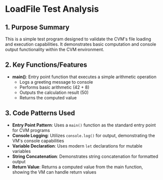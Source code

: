 # LoadFile Test Analysis

## 1. Purpose Summary
This is a simple test program designed to validate the CVM's file loading and execution capabilities. It demonstrates basic computation and console output functionality within the CVM environment.

## 2. Key Functions/Features
- **main()**: Entry point function that executes a simple arithmetic operation
  - Logs a greeting message to console
  - Performs basic arithmetic (42 + 8)
  - Outputs the calculation result (50)
  - Returns the computed value

## 3. Code Patterns Used
- **Entry Point Pattern**: Uses a `main()` function as the standard entry point for CVM programs
- **Console Logging**: Utilizes `console.log()` for output, demonstrating the VM's console capabilities
- **Variable Declaration**: Uses modern `let` declarations for mutable variables
- **String Concatenation**: Demonstrates string concatenation for formatted output
- **Return Value**: Returns a computed value from the main function, showing the VM can handle return values